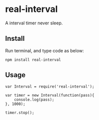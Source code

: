 # real-interval

A interval timer never sleep.

## Install

Run terminal, and type code as below:

```
npm install real-interval
```

## Usage

```
var Interval = require('real-interval');

var timer = new Interval(function(pass){
    console.log(pass);
}, 1000);

timer.stop();
```
